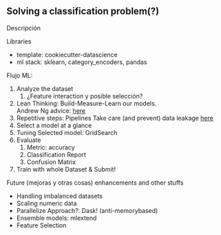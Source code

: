 ## Solving a classification problem(?)

Descripción

Libraries
- template: cookiecutter-datascience
- ml stack: sklearn, category_encoders, pandas

Flujo ML: 
1. Analyze the dataset
    1. ¿Feature interaction y posible selección?
2. Lean Thinking: Build-Measure-Learn our models.  
    Andrew Ng advice: [here](https://www.coursera.org/lecture/machine-learning-projects/build-your-first-system-quickly-then-iterate-jyWpn)
3. Repetitive steps: Pipelines
    Take care (and prevent) data leakage [here](https://towardsdatascience.com/pre-process-data-with-pipeline-to-prevent-data-leakage-during-cross-validation-e3442cca7fdc)
4. Select a model at a glance
5. Tuning Selected model: GridSearch
6. Evaluate
    1. Metric: accuracy
    2. Classification Report
    3. Confusion Matrix
7. Train with whole Dataset & Submit!

Future (mejoras y otras cosas) enhancements and other stuffs
- Handling imbalanced datasets
- Scaling numeric data
- Parallelize Approach?: Dask! (anti-memorybased)
- Ensemble models: mlextend
- Feature Selection
